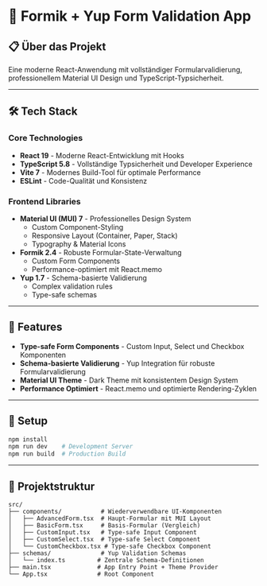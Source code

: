 # 🚀 Formik + Yup Form Validation App

## 📋 Über das Projekt

Eine moderne React-Anwendung mit vollständiger Formularvalidierung, professionellem Material UI Design und TypeScript-Typsicherheit.

---

## 🛠️ Tech Stack

### Core Technologies

- **React 19** - Moderne React-Entwicklung mit Hooks
- **TypeScript 5.8** - Vollständige Typsicherheit und Developer Experience
- **Vite 7** - Modernes Build-Tool für optimale Performance
- **ESLint** - Code-Qualität und Konsistenz

### Frontend Libraries

- **Material UI (MUI) 7** - Professionelles Design System
  - Custom Component-Styling
  - Responsive Layout (Container, Paper, Stack)
  - Typography & Material Icons
- **Formik 2.4** - Robuste Formular-State-Verwaltung
  - Custom Form Components
  - Performance-optimiert mit React.memo
- **Yup 1.7** - Schema-basierte Validierung
  - Complex validation rules
  - Type-safe schemas

---

## 🎯 Features

- **Type-safe Form Components** - Custom Input, Select und Checkbox Komponenten
- **Schema-basierte Validierung** - Yup Integration für robuste Formularvalidierung
- **Material UI Theme** - Dark Theme mit konsistentem Design System
- **Performance Optimiert** - React.memo und optimierte Rendering-Zyklen

---

## 🚀 Setup

```bash
npm install
npm run dev    # Development Server
npm run build  # Production Build
```

---

## 📁 Projektstruktur

```
src/
├── components/           # Wiederverwendbare UI-Komponenten
│   ├── AdvancedForm.tsx  # Haupt-Formular mit MUI Layout
│   ├── BasicForm.tsx     # Basis-Formular (Vergleich)
│   ├── CustomInput.tsx   # Type-safe Input Component
│   ├── CustomSelect.tsx  # Type-safe Select Component
│   └── CustomCheckbox.tsx # Type-safe Checkbox Component
├── schemas/              # Yup Validation Schemas
│   └── index.ts         # Zentrale Schema-Definitionen
├── main.tsx             # App Entry Point + Theme Provider
└── App.tsx              # Root Component
```
